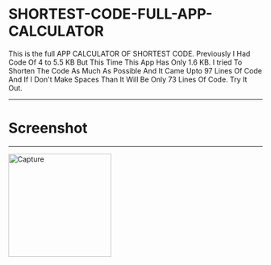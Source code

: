 # SHORTEST-CODE-FULL-APP-CALCULATOR
This is the full APP CALCULATOR OF SHORTEST CODE. Previously I Had Code Of 4 to 5.5 KB But This Time This App Has Only 1.6 KB. I tried To Shorten The Code As Much As Possible And It Came Upto 97 Lines Of Code And If I Don't Make Spaces Than It Will Be Only 73 Lines Of Code. Try It Out.


-----------------------------------------------------------------------------------------------------------------------------------------------------------------------------
# Screenshot
-----------------------------------------------------------------------------------------------------------------------------------------------------------------------------
<img width="204" alt="Capture" src="https://user-images.githubusercontent.com/71229713/120162974-b06eff00-c218-11eb-9a6d-618f07c6b919.PNG">
